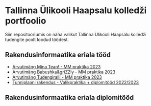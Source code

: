 # Tallinna Ülikooli Haapsalu kolledži portfoolio

Siin repositooriumis on näha valikut Tallinna Ülikooli Haapsalu kolledži tudengite poolt loodud töödest.

## Rakendusinformaatika eriala tööd

- [Arvutimäng Mina Tean! - MM praktika 2023](https://github.com/TLUHK-Portfolio/Mina-Tean)
- [Arvutimäng Babushka&griZZly - MM praktika 2023](https://github.com/TLUHK-Portfolio/Babushka-and-griZZly)
- [Arvutimäng Tudengiralli - MM praktika 2023](https://github.com/TLUHK-Portfolio/Tudengiralli)
- [Tunniplaani rakendus - Valikpraktika + diplomitööd 2022/2023](https://github.com/TLUHK-Portfolio/HK-Tunniplaan)

## Rakendusinformaatika eriala diplomitööd
